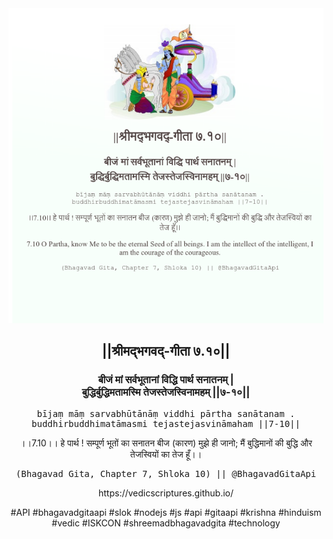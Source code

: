 <img src="../../asset/BG_7_10.png"/>
<center><h2>||श्रीमद्‍भगवद्‍-गीता ७.१०||</h2>
<h3>बीजं मां सर्वभूतानां विद्धि पार्थ सनातनम् |<br/>बुद्धिर्बुद्धिमतामस्मि तेजस्तेजस्विनामहम् ||७-१०||</h3>
<pre>bījaṃ māṃ sarvabhūtānāṃ viddhi pārtha sanātanam .<br/>buddhirbuddhimatāmasmi tejastejasvināmaham ||7-10||</pre>
<p>।।7.10।। हे पार्थ ! सम्पूर्ण भूतों का सनातन बीज (कारण) मुझे ही जानो; मैं बुद्धिमानों की बुद्धि और तेजस्वियों का तेज हूँ।।</p>
<pre>(Bhagavad Gita, Chapter 7, Shloka 10) || @BhagavadGitaApi</pre><p>https://vedicscriptures.github.io/</p><p>#API #bhagavadgitaapi #slok #nodejs #js #api #gitaapi #krishna #hinduism #vedic #ISKCON #shreemadbhagavadgita #technology</p></center>